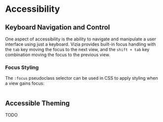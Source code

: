 # Accessibility



## Keyboard Navigation and Control

One aspect of accessibility is the ability to navigate and manipulate a user interface using just a keyboard. Vizia provides built-in focus handling with the `tab` key moving the focus to the next view, and the `shift + tab` key combination moving the focus to the previous view.

### Focus Styling
The `:focus` pseudoclass selector can be used in CSS to apply styling when a view gains focus:

```rust
```

## Accessible Theming

TODO